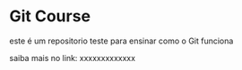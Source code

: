 # Git Course

este é um repositorio teste para ensinar como o Git funciona

saiba mais no link: xxxxxxxxxxxxx
